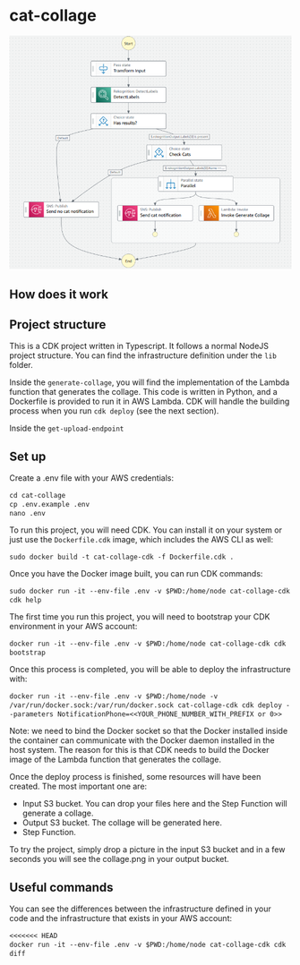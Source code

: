 # cat-collage


<img src="assets/stepfunction.png" alt="drawing" width="700"/>

## How does it work

## Project structure

This is a CDK project written in Typescript. It follows a normal NodeJS project structure. You can find the infrastructure definition
under the `lib` folder.

Inside the `generate-collage`, you will find the implementation of the Lambda function that generates the collage.
This code is written in Python, and a Dockerfile is provided to run it in AWS Lambda. CDK will handle the building process
when you run `cdk deploy` (see the next section).

Inside the `get-upload-endpoint`

## Set up

Create a .env file with your AWS credentials:
```
cd cat-collage
cp .env.example .env
nano .env
```

To run this project, you will need CDK. You can install it on your system or just use the `Dockerfile.cdk` image, which includes the AWS CLI as well:

```
sudo docker build -t cat-collage-cdk -f Dockerfile.cdk .
```

Once you have the Docker image built, you can run CDK commands:

```
sudo docker run -it --env-file .env -v $PWD:/home/node cat-collage-cdk cdk help
```

The first time you run this project, you will need to bootstrap your CDK environment in your AWS account:

```
docker run -it --env-file .env -v $PWD:/home/node cat-collage-cdk cdk bootstrap
```

Once this process is completed, you will be able to deploy the infrastructure with:

```
docker run -it --env-file .env -v $PWD:/home/node -v /var/run/docker.sock:/var/run/docker.sock cat-collage-cdk cdk deploy --parameters NotificationPhone=<<YOUR_PHONE_NUMBER_WITH_PREFIX or 0>>
```
Note: we need to bind the Docker socket so that the Docker installed inside the container can communicate with the Docker daemon installed in the host system. The reason for this is that CDK needs to build the Docker image of the Lambda function that generates the collage.

Once the deploy process is finished, some resources will have been created. The most important one are:
- Input S3 bucket. You can drop your files here and the Step Function will generate a collage.
- Output S3 bucket. The collage will be generated here.
- Step Function.

To try the project, simply drop a picture in the input S3 bucket and in a few seconds you will see the collage.png in your output bucket.

## Useful commands

You can see the differences between the infrastructure defined in your code and the infrastructure that exists in your AWS account:
```
<<<<<<< HEAD
docker run -it --env-file .env -v $PWD:/home/node cat-collage-cdk cdk diff
```